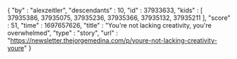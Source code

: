 {
  "by" : "alexzeitler",
  "descendants" : 10,
  "id" : 37933633,
  "kids" : [ 37935386, 37935075, 37935236, 37935366, 37935132, 37935211 ],
  "score" : 51,
  "time" : 1697657626,
  "title" : "You're not lacking creativity, you're overwhelmed",
  "type" : "story",
  "url" : "https://newsletter.thejorgemedina.com/p/youre-not-lacking-creativity-youre"
}
